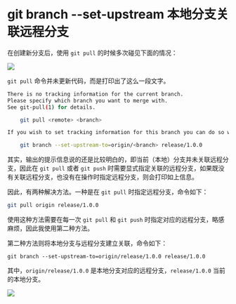 # git branch --set-upstream 本地分支关联远程分支

在创建新分支后，使用 `git pull` 的时候多次碰见下面的情况：

![](https://raw.githubusercontent.com/wencaizhang/git-learn/master/images/git%20branch%20--set-upstream.png)

`git pull` 命令并未更新代码，而是打印出了这么一段文字。

```bash
There is no tracking information for the current branch.
Please specify which branch you want to merge with.
See git-pull(1) for details.

    git pull <remote> <branch>

If you wish to set tracking information for this branch you can do so with:

    git branch --set-upstream-to=origin/<branch> release/1.0.0
```

其实，输出的提示信息说的还是比较明白的，即当前（本地）分支并未关联远程分支，因此在 `git pull` 或者 `git push` 时需要显式指定关联的远程分支，如果既没有关联远程分支，也没有在操作时指定远程分支，则会打印如上信息。

因此，有两种解决方法。一种是在 `git pull` 时指定远程分支，命令如下：

```bash
git pull origin release/1.0.0
```

使用这种方法需要在每一次 `git pull` 和 `git push` 时指定对应的远程分支，略感麻烦，因此我使用第二种方法。

第二种方法则将本地分支与远程分支建立关联，命令如下：

```
git branch --set-upstream-to=origin/release/1.0.0 release/1.0.0
```

其中，`origin/release/1.0.0` 是本地分支对应的远程分支，`release/1.0.0` 当前的本地分支。

![](https://github.com/wencaizhang/git-learn/blob/master/images/git-branch--set-upstream2.png?raw=true)
